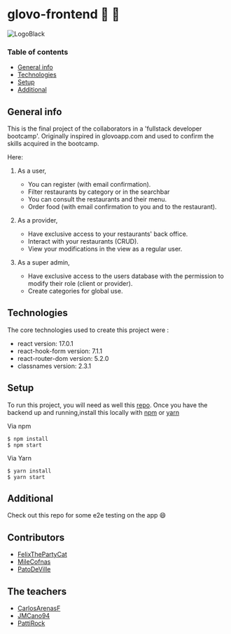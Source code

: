 # **glovo-frontend** :rocket: :rocket:

![LogoBlack](https://user-images.githubusercontent.com/64317126/121247636-c593ff80-c8a2-11eb-9b8b-2786fdde2ddc.png)


### Table of contents
* [General info](#general-info)
* [Technologies](#technologies)
* [Setup](#setup)
* [Additional](#additional)

## General info
This is the final project of the collaborators in a 'fullstack developer bootcamp'. Originally inspired in glovoapp.com and used to confirm the skills acquired in the bootcamp.
	
Here:
1. As a user,
    - You can register (with email confirmation).
    - Filter restaurants by category or in the searchbar
    - You can consult the restaurants and their menu.
    - Order food (with email confirmation to you and to the restaurant).

2. As a provider,
    - Have exclusive access to your restaurants' back office.
    - Interact with your restaurants (CRUD).
    - View your modifications in the view as a regular user.

3. As a super admin,
    - Have exclusive access to the users database with the permission to modify their role (client or provider).
    - Create categories for global use.


## Technologies
The core technologies used to create this project were :
* react version: 17.0.1
* react-hook-form version: 7.1.1
* react-router-dom version: 5.2.0
* classnames version: 2.3.1
	
## Setup
To run this project, you will need as well this [repo](https://github.com/nds-fsd/glovo-backend).
Once you have the backend up and running,install this locally with [npm](https://www.npmjs.com/) or [yarn](https://yarnpkg.com/)

Via npm
```
$ npm install
$ npm start
```
Via Yarn
```
$ yarn install
$ yarn start
```


## Additional

Check out this repo for some e2e testing on the app :smile:


## Contributors
- [FelixThePartyCat](https://github.com/Felixthepartycat)
- [MileCofnas](https://github.com/milecofnas)
- [PatoDeVille](https://github.com/PatoDeVille)

## The teachers
- [CarlosArenasF](https://github.com/carlosarenasf)
- [JMCano94](https://github.com/jmcano94)
- [PattiRock](https://github.com/pattirock)
